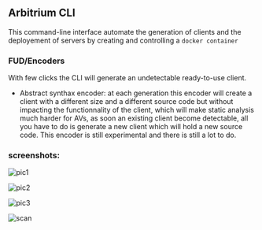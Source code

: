 ## Arbitrium CLI

This command-line interface automate the generation of clients and the deployement of servers by creating and controlling a `docker container`

### FUD/Encoders

With few clicks the CLI will generate an undetectable ready-to-use client.

- Abstract synthax encoder: at each generation this encoder will create a client with a different size and a different source code but without impacting the functionnality of the client, which will make static analysis much harder for AVs, as soon an existing client become detectable, all you have to do is generate a new client which will hold a new source code. This encoder is still experimental and there is still a lot to do.


### screenshots:

![pic1](https://user-images.githubusercontent.com/43894468/111032344-fda6b600-840b-11eb-8b33-c6770c9d6fed.png)

![pic2](https://user-images.githubusercontent.com/43894468/111032379-2929a080-840c-11eb-8d61-deef3c565644.png)

![pic3](https://user-images.githubusercontent.com/43894468/111032389-38105300-840c-11eb-91e5-b6c931b9fc9d.png)

![scan](https://user-images.githubusercontent.com/43894468/111032640-8e31c600-840d-11eb-8e03-b67dcd2fd196.png)


